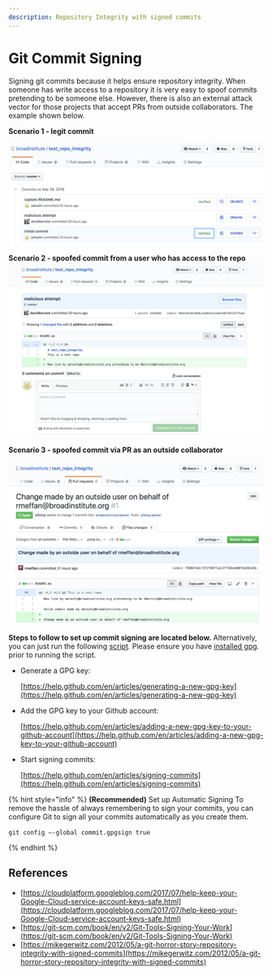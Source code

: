 ```yaml
---
description: Repository Integrity with signed commits
---
```


# Git Commit Signing

Signing git commits because it helps ensure repository integrity. When someone has write access to a repository it is very easy to spoof commits pretending to be someone else. However, there is also an external attack vector for those projects that accept PRs from outside collaborators. The example shown below.

**Scenario 1 - legit commit**

![Legitimate pull request](../../.gitbook/assets/legit-commit.png)

**Scenario 2 - spoofed commit from a user who has access to the repo** ![Spoofed commit from user with access](../../.gitbook/assets/fake-commit%20%282%29.png)

**Scenario 3 - spoofed commit via PR as an outside collaborator**

![Spoofed commit from outside collaborator](../../.gitbook/assets/outside-pr%20%281%29.png)

**Steps to follow to set up commit signing are located below.** Alternatively, you can just run the following [script](https://github.com/broadinstitute/dsp-security-knowledgebase/blob/master/source/scripts/gitsign.sh). Please ensure you have [installed gpg](https://gpgtools.org/). prior to running the script.

* Generate a GPG key:

  [https://help.github.com/en/articles/generating-a-new-gpg-key](https://help.github.com/en/articles/generating-a-new-gpg-key)

* Add the GPG key to your Github account:

  [https://help.github.com/en/articles/adding-a-new-gpg-key-to-your-github-account](https://help.github.com/en/articles/adding-a-new-gpg-key-to-your-github-account)

* Start signing commits:

  [https://help.github.com/en/articles/signing-commits](https://help.github.com/en/articles/signing-commits)

{% hint style="info" %}
**\(Recommended\)** Set up Automatic Signing To remove the hassle of always remembering to sign your commits, you can configure Git to sign all your commits automatically as you create them.

```text
git config –-global commit.gpgsign true
```
{% endhint %}

## References

* [https://cloudplatform.googleblog.com/2017/07/help-keep-your-Google-Cloud-service-account-keys-safe.html](https://cloudplatform.googleblog.com/2017/07/help-keep-your-Google-Cloud-service-account-keys-safe.html)
* [https://git-scm.com/book/en/v2/Git-Tools-Signing-Your-Work](https://git-scm.com/book/en/v2/Git-Tools-Signing-Your-Work)
* [https://mikegerwitz.com/2012/05/a-git-horror-story-repository-integrity-with-signed-commits](https://mikegerwitz.com/2012/05/a-git-horror-story-repository-integrity-with-signed-commits)

